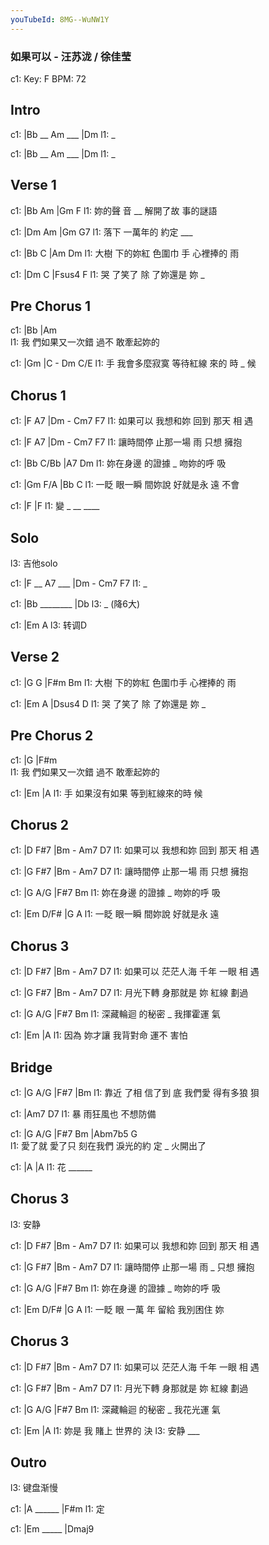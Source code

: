 ```yaml
---
youTubeId: 8MG--WuNW1Y
---
```


### 如果可以 - 汪苏泷 / 徐佳莹

c1: Key: F BPM: 72

## Intro

c1: |Bb __ Am ___ |Dm
l1:  _

c1: |Bb __ Am ___ |Dm
l1:  _

## Verse 1

c1: |Bb       Am   |Gm       F
l1:    妳的聲 音 __ 解開了故 事的謎語

c1: |Dm     Am      |Gm       G7
l1:    落下 一萬年的 約定 ___

c1:     |Bb       C        |Am       Dm
l1: 大樹 下的妳紅 色圍巾 手 心裡捧的 雨

c1:   |Dm        C       |Fsus4   F
l1: 哭 了笑了 除 了妳還是 妳    _

## Pre Chorus 1

c1:   |Bb            |Am            
l1: 我 們如果又一次錯 過不 敢牽起妳的

c1: |Gm             |C        -    Dm   C/E
l1:  手 我會多麼寂寞 等待紅線 來的 時 _ 候

## Chorus 1

c1: |F        A7      |Dm   -    Cm7  F7
l1:  如果可以 我想和妳 回到 那天 相   遇

c1: |F        A7      |Dm  - Cm7  F7
l1:  讓時間停 止那一場 雨    只想 擁抱

c1: |Bb       C/Bb    |A7       Dm
l1:  妳在身邊 的證據 _ 吻妳的呼 吸

c1:     |Gm     F/A   |Bb       C
l1: 一眨 眼一瞬 間妳說 好就是永 遠 不會

c1: |F       |F
l1:  變 _  __ ____ 

## Solo

l3: 吉他solo

c1: |F __ A7 ___ |Dm   -    Cm7  F7
l1:  _

c1: |Bb ________ |Db
l3:  _            (降6大)

c1: |Em    A
l3:  转调D

## Verse 2

c1:     |G        G       |F#m      Bm
l1: 大樹 下的妳紅 色圍巾手 心裡捧的 雨


c1:   |Em        A       |Dsus4  D
l1: 哭 了笑了 除 了妳還是 妳    _

## Pre Chorus 2

c1:   |G             |F#m            
l1: 我 們如果又一次錯 過不 敢牽起妳的

c1: |Em             |A
l1:  手 如果沒有如果 等到紅線來的時 候

## Chorus 2

c1: |D        F#7     |Bm   -    Am7  D7
l1:  如果可以 我想和妳 回到 那天 相   遇

c1: |G        F#7     |Bm -  Am7  D7
l1:  讓時間停 止那一場 雨    只想 擁抱

c1: |G        A/G     |F#7      Bm
l1:  妳在身邊 的證據 _ 吻妳的呼 吸

c1:     |Em     D/F#  |G        A
l1: 一眨 眼一瞬 間妳說 好就是永 遠

## Chorus 3

c1: |D        F#7     |Bm   -    Am7  D7
l1:  如果可以 茫茫人海 千年 一眼 相   遇

c1: |G        F#7     |Bm - Am7  D7
l1:  月光下轉 身那就是 妳   紅線 劃過

c1: |G        A/G     |F#7      Bm
l1:  深藏輪迴 的秘密 _ 我揮霍運 氣

c1:     |Em             |A
l1: 因為 妳才讓 我背對命 運不 害怕

## Bridge

c1:     |G    A/G   |F#7                |Bm
l1: 靠近 了相 信了到 底  我們愛 得有多狼 狽

c1:   |Am7      D7
l1: 暴 雨狂風也 不想防備

c1: |G      A/G   |F#7      Bm      |Abm7b5 G       
l1:  愛了就 愛了只 刻在我們 淚光的約 定   _ 火開出了

c1: |A        |A
l1:  花 ______

## Chorus 3

l3: 安静

c1: |D        F#7     |Bm   -    Am7  D7
l1:  如果可以 我想和妳 回到 那天 相   遇

c1: |G        F#7     |Bm -  Am7  D7
l1:  讓時間停 止那一場 雨 _  只想 擁抱

c1: |G        A/G     |F#7      Bm
l1:  妳在身邊 的證據 _ 吻妳的呼 吸

c1:     |Em      D/F#   |G        A
l1: 一眨 眼 一萬 年 留給 我別困住 妳

## Chorus 3

c1: |D        F#7     |Bm   -    Am7  D7
l1:  如果可以 茫茫人海 千年 一眼 相   遇

c1: |G        F#7     |Bm - Am7  D7
l1:  月光下轉 身那就是 妳   紅線 劃過

c1: |G        A/G     |F#7      Bm
l1:  深藏輪迴 的秘密 _ 我花光運 氣

c1:     |Em          |A
l1: 妳是 我      賭上 世界的 決
l3:      安静 ___

## Outro

l3: 键盘渐慢

c1: |A ______ |F#m
l1:  定

c1: |Em _____ |Dmaj9
